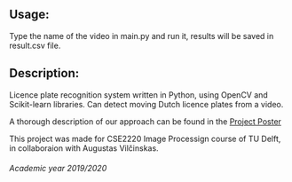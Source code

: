 ## Usage:
Type the name of the video in main.py and run it, results will be saved in result.csv file.

## Description:
Licence plate recognition system written in Python, using OpenCV and Scikit-learn libraries. Can detect moving Dutch licence plates from a video.

A thorough description of our approach can be found in the [Project Poster](Project_poster.pdf)

This project was made for CSE2220 Image Processign course of TU Delft, in collaboraion with Augustas Vilčinskas.

###### Academic year 2019/2020
